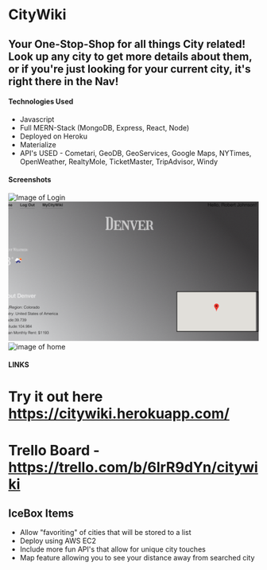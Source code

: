 # CityWiki

## Your One-Stop-Shop for all things City related! Look up any city to get more details about them, or if you're just looking for your current city, it's right there in the Nav!

#### Technologies Used

- Javascript
- Full MERN-Stack (MongoDB, Express, React, Node)
- Deployed on Heroku
- Materialize
- API's USED - Cometari, GeoDB, GeoServices, Google Maps, NYTimes, OpenWeather, RealtyMole, TicketMaster, TripAdvisor, Windy

#### Screenshots

![Image of Login](/public/login.png)
![Image of search](/public/search1.png)
![image of home](/public/home.png)

#### LINKS

# Try it out here https://citywiki.herokuapp.com/

# Trello Board - https://trello.com/b/6lrR9dYn/citywiki

## IceBox Items

- Allow "favoriting" of cities that will be stored to a list
- Deploy using AWS EC2
- Include more fun API's that allow for unique city touches
- Map feature allowing you to see your distance away from searched city
